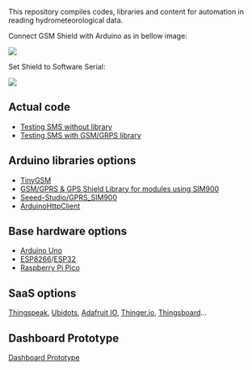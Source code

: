 This repository compiles codes, libraries and content for automation in reading hydrometeorological data.

Connect GSM Shield with Arduino as in bellow image:

<img src="https://dirceup.github.io/remote_hydrometeorological_monitoring_system/Wiring-SIM900-GSM-GPRS-Shield-with-Arduino-UNO.png" />

Set Shield to Software Serial:

<img src="https://dirceup.github.io/remote_hydrometeorological_monitoring_system/serial.png" />

## Actual code

- [Testing SMS without library](https://github.com/dirceup/remote_hydrometeorological_monitoring_system/blob/master/arduino/testing_sms.ino)
- [Testing SMS with GSM/GRPS library](https://github.com/dirceup/remote_hydrometeorological_monitoring_system/blob/master/arduino/GSM_GPRSLibrary_SMS.ino)

## Arduino libraries options

- [TinyGSM](https://github.com/vshymanskyy/TinyGSM)
- [GSM/GPRS & GPS Shield Library for modules using SIM900](https://github.com/MarcoMartines/GSM-GPRS-GPS-Shield)
- [Seeed-Studio/GPRS_SIM900](https://github.com/Seeed-Studio/GPRS_SIM900)
- [ArduinoHttpClient](https://github.com/arduino-libraries/ArduinoHttpClient)

## Base hardware options

- [Arduino Uno](http://arduino.cc/)
- [ESP8266](https://en.wikipedia.org/wiki/ESP8266)/[ESP32](https://en.wikipedia.org/wiki/ESP32)
- [Raspberry Pi Pico](https://www.raspberrypi.org/products/raspberry-pi-pico/)

## SaaS options

[Thingspeak](https://thingspeak.com/), [Ubidots](https://ubidots.com/), [Adafruit IO](https://io.adafruit.com/), [Thinger.io](https://thinger.io/), [Thingsboard](https://thingsboard.io/)...

## Dashboard Prototype

[Dashboard Prototype](https://dirceup.github.io/remote_hydrometeorological_monitoring_system/dashboard/)
